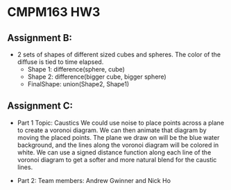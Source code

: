 # CMPM163 HW3

Assignment B:
------------
* 2 sets of shapes of different sized cubes and spheres.  The color of the diffuse is tied to time elapsed.
    * Shape 1: difference(sphere, cube)
    * Shape 2: difference(bigger cube, bigger sphere)
    * FinalShape: union(Shape2, Shape1)   

Assignment C:
------------
* Part 1 Topic: Caustics
We could use noise to place points across a plane to create a voronoi diagram.  We can then animate that diagram by moving the placed points.  The plane we draw on will be the blue water background, and the lines along the voronoi diagram will be colored in white.  We can use a signed distance function along each line of the voronoi diagram to get a softer and more natural blend for the caustic lines. 

* Part 2:
Team members: Andrew Gwinner and Nick Ho